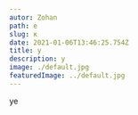 ```yaml
---
autor: Zohan
path: е
slug: к
date: 2021-01-06T13:46:25.754Z
title: у
description: у
image: ./default.jpg
featuredImage: ../default.jpg
---
```

уе